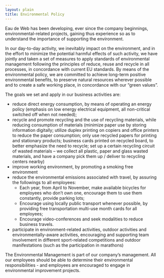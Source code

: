 ```yaml
---
layout: plain
title: Environmental Policy
---
```

Eau de Web has been developing, ever since the company beginnings,
environmental-related projects, gaining thus experience so as to understand the
importance of supporting the environment.


In our day-to-day activity, we inevitably impact on the environment,
and in the effort to minimize the potential harmful effects of such activity,
we have jointly and taken a set of measures to apply standards of environmental
management following the principles of reduce, reuse and recycle
in all processes, in concordance with current EU standards.
By means of the environmental policy, we are committed to achieve long-term
positive environmental benefits, to preserve natural resources
wherever possible and to create a safe working place,
in concordance with our “green values”.


The goals we set and apply in our business activities are:


* reduce direct energy consumption, by means of operating an energy policy (emphasis on low energy electrical equipment, all non-critical switched off when not needed);
* recycle and promote recycling and the use of recycling materials, while reducing consumption of materials (minimize paper use by storing information digitally; utilize duplex printing on copiers and office printers to reduce the paper consumption; only use recycled papers for printing and stationary products; business cards printed on recycled board, to better emphasize the need to recycle; set up a certain recycling circuit of wasted materials – we collect all plastic, paper and glass wasted materials, and have a company pick them up / deliver to recycling centers nearby)
* improve working environment, by promoting a smoking free environment
* reduce the environmental emissions associated with travel, by assuring the followings to all employees:
  * Each year, from April to November, make available bicycles for employees who don’t own one, encourage them to use them constantly, provide parking lots;
  * Encourage using locally public transport whenever possible, by providing free transportation multi-use month cards for all employees;
  * Encourage video-conferences and seek modalities to reduce business travels.
* participate in environment-related activities, outdoor activities and environmentally-aware activities, encouraging and supporting team involvement in different sport-related competitions and outdoor manifestations (such as the participation in marathons)


The Environmental Management is part of our company’s management.
All our employees should be able to determine their environmental
responsibilities - and employees are encouraged to engage
in environmental improvement projects.